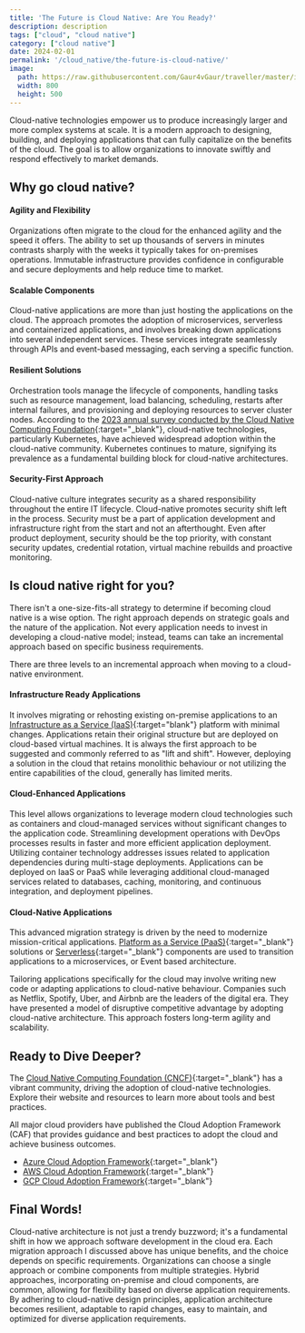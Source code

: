 ```yaml
---
title: 'The Future is Cloud Native: Are You Ready?'
description: description
tags: ["cloud", "cloud native"]
category: ["cloud native"]
date: 2024-02-01
permalink: '/cloud_native/the-future-is-cloud-native/'
image:
  path: https://raw.githubusercontent.com/Gaur4vGaur/traveller/master/images/cloudnative/2024-02-01-the-future-is-cloud-native.png
  width: 800
  height: 500
---
```



Cloud-native technologies empower us to produce increasingly larger and more complex systems at scale. It is a modern approach to designing, building, and deploying applications that can fully capitalize on the benefits of the cloud. The goal is to allow organizations to innovate swiftly and respond effectively to market demands.

## Why go cloud native?

#### Agility and Flexibility
Organizations often migrate to the cloud for the enhanced agility and the speed it offers. The ability to set up thousands of servers in minutes contrasts sharply with the weeks it typically takes for on-premises operations. Immutable infrastructure provides confidence in configurable and secure deployments and help reduce time to market.

#### Scalable Components
Cloud-native applications are more than just hosting the applications on the cloud. The approach promotes the adoption of microservices, serverless and containerized applications, and involves breaking down applications into several independent services. These services integrate seamlessly through APIs and event-based messaging, each serving a specific function.

#### Resilient Solutions
Orchestration tools manage the lifecycle of components, handling tasks such as resource management, load balancing, scheduling, restarts after internal failures, and provisioning and deploying resources to server cluster nodes. According to the [2023 annual survey conducted by the Cloud Native Computing Foundation](https://www.cncf.io/reports/cncf-annual-report-2023/){:target="_blank"}, cloud-native technologies, particularly Kubernetes, have achieved widespread adoption within the cloud-native community. Kubernetes continues to mature, signifying its prevalence as a fundamental building block for cloud-native architectures.

#### Security-First Approach
Cloud-native culture integrates security as a shared responsibility throughout the entire IT lifecycle. Cloud-native promotes security shift left in the process. Security must be a part of application development and infrastructure right from the start and not an afterthought. Even after product deployment, security should be the top priority, with constant security updates, credential rotation, virtual machine rebuilds and proactive monitoring.


## Is cloud native right for you?
There isn't a one-size-fits-all strategy to determine if becoming cloud native is a wise option. The right approach depends on strategic goals and the nature of the application. Not every application needs to invest in developing a cloud-native model; instead, teams can take an incremental approach based on specific business requirements.


There are three levels to an incremental approach when moving to a cloud-native environment.

#### Infrastructure Ready Applications
It involves migrating or rehosting existing on-premise applications to an [Infrastructure as a Service (IaaS)](https://en.wikipedia.org/wiki/Infrastructure_as_a_service){:target="blank"} platform with minimal changes. Applications retain their original structure but are deployed on cloud-based virtual machines. It is always the first approach to be suggested and commonly referred to as "lift and shift". However, deploying a solution in the cloud that retains monolithic behaviour or not utilizing the entire capabilities of the cloud, generally has limited merits.


#### Cloud-Enhanced Applications
This level allows organizations to leverage modern cloud technologies such as containers and cloud-managed services without significant changes to the application code. Streamlining development operations with DevOps processes results in faster and more efficient application deployment.
Utilizing container technology addresses issues related to application dependencies during multi-stage deployments. Applications can be deployed on IaaS or PaaS while leveraging additional cloud-managed services related to databases, caching, monitoring, and continuous integration, and deployment pipelines.

#### Cloud-Native Applications
This advanced migration strategy is driven by the need to modernize mission-critical applications. [Platform as a Service (PaaS)](https://en.wikipedia.org/wiki/Platform_as_a_service){:target="_blank"} solutions or [Serverless](https://www.redhat.com/en/topics/cloud-native-apps/what-is-serverless){:target="_blank"} components are used to transition applications to a microservices, or Event based architecture.

Tailoring applications specifically for the cloud may involve writing new code or adapting applications to cloud-native behaviour. Companies such as Netflix, Spotify, Uber, and Airbnb are the leaders of the digital era. They have presented a model of disruptive competitive advantage by adopting cloud-native architecture. This approach fosters long-term agility and scalability.


## Ready to Dive Deeper?
The [Cloud Native Computing Foundation (CNCF)](https://www.cncf.io/){:target="_blank"} has a vibrant community, driving the adoption of cloud-native technologies. Explore their website and resources to learn more about tools and best practices.

All major cloud providers have published the Cloud Adoption Framework (CAF) that provides guidance and best practices to adopt the cloud and achieve business outcomes.
- [Azure Cloud Adoption Framework](https://learn.microsoft.com/en-us/azure/cloud-adoption-framework/){:target="_blank"}
- [AWS Cloud Adoption Framework](https://aws.amazon.com/cloud-adoption-framework/){:target="_blank"}
- [GCP Cloud Adoption Framework](https://cloud.google.com/adoption-framework){:target="_blank"}


## Final Words!
Cloud-native architecture is not just a trendy buzzword; it's a fundamental shift in how we approach software development in the cloud era. Each migration approach I discussed above has unique benefits, and the choice depends on specific requirements. Organizations can choose a single approach or combine components from multiple strategies. Hybrid approaches, incorporating on-premise and cloud components, are common, allowing for flexibility based on diverse application requirements.
By adhering to cloud-native design principles, application architecture becomes resilient, adaptable to rapid changes, easy to maintain, and optimized for diverse application requirements.



